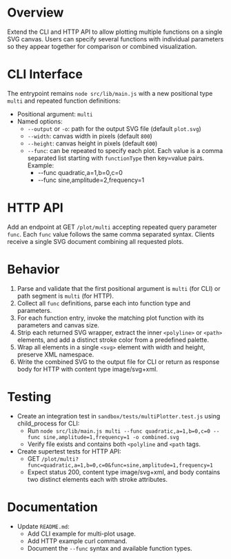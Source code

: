 # Overview

Extend the CLI and HTTP API to allow plotting multiple functions on a single SVG canvas. Users can specify several functions with individual parameters so they appear together for comparison or combined visualization.

# CLI Interface

The entrypoint remains `node src/lib/main.js` with a new positional type `multi` and repeated function definitions:

- Positional argument: `multi`
- Named options:
  - `--output` or `-o`: path for the output SVG file (default `plot.svg`)
  - `--width`: canvas width in pixels (default `800`)
  - `--height`: canvas height in pixels (default `600`)
  - `--func`: can be repeated to specify each plot. Each value is a comma separated list starting with `functionType` then key=value pairs. Example:
    - --func quadratic,a=1,b=0,c=0
    - --func sine,amplitude=2,frequency=1

# HTTP API

Add an endpoint at GET `/plot/multi` accepting repeated query parameter `func`. Each `func` value follows the same comma separated syntax. Clients receive a single SVG document combining all requested plots.

# Behavior

1. Parse and validate that the first positional argument is `multi` (for CLI) or path segment is `multi` (for HTTP).  
2. Collect all `func` definitions, parse each into function type and parameters.  
3. For each function entry, invoke the matching plot function with its parameters and canvas size.  
4. Strip each returned SVG wrapper, extract the inner `<polyline>` or `<path>` elements, and add a distinct stroke color from a predefined palette.  
5. Wrap all elements in a single `<svg>` element with width and height, preserve XML namespace.  
6. Write the combined SVG to the output file for CLI or return as response body for HTTP with content type image/svg+xml.

# Testing

- Create an integration test in `sandbox/tests/multiPlotter.test.js` using child_process for CLI:  
  - Run `node src/lib/main.js multi --func quadratic,a=1,b=0,c=0 --func sine,amplitude=1,frequency=1 -o combined.svg`  
  - Verify file exists and contains both `<polyline` and `<path` tags.  
- Create supertest tests for HTTP API:  
  - GET `/plot/multi?func=quadratic,a=1,b=0,c=0&func=sine,amplitude=1,frequency=1`  
  - Expect status 200, content type image/svg+xml, and body contains two distinct elements each with stroke attributes.

# Documentation

- Update `README.md`:  
  - Add CLI example for multi-plot usage.  
  - Add HTTP example curl command.  
  - Document the `--func` syntax and available function types.